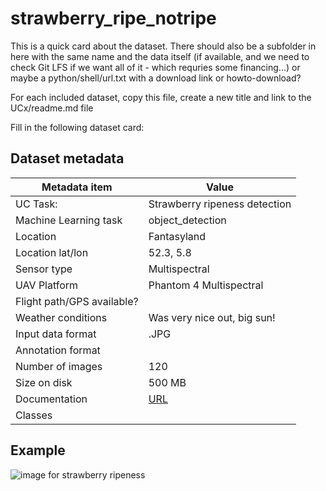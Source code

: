 # strawberry_ripe_notripe

This is a quick card about the dataset. There should also be a subfolder in here with the same name and the data itself (if available, and we need to check Git LFS if we want all of it - which requries some financing...) or maybe a python/shell/url.txt with a download link or howto-download?

For each included dataset, copy this file, create a new title and link to the UCx/readme.md file

Fill in the following dataset card:


## Dataset metadata
| Metadata item | Value |
| ---- | ---- | 
| UC Task: | Strawberry ripeness detection |
| Machine Learning task | object_detection |
| Location | Fantasyland |
| Location lat/lon | 52.3, 5.8 | 
| Sensor  type | Multispectral | 
| UAV Platform | Phantom 4 Multispectral | 
| Flight path/GPS available? | |
| Weather conditions | Was very nice out, big sun! | 
| Input data format | .JPG | 
| Annotation format | |
| Number of images | 120 | 
| Size on disk | 500 MB |
| Documentation | [URL]() |
| Classes | | 

## Example

![image for strawberry ripeness ](https://cdn.britannica.com/22/75922-050-D3982BD0/flowers-fruits-garden-strawberry-plant-species.jpg)